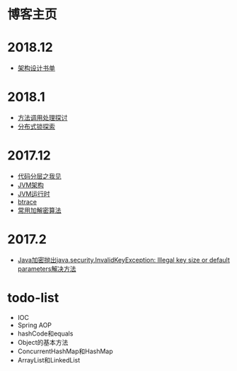 # 博客主页
# 2018.12
- [架构设计书单](summary/architecture_design_list.md)

# 2018.1
- [方法调用处理探讨](summary/method_call.md)
- [分布式锁探索](summary/distribute_lock.md)

# 2017.12
- [代码分层之我见](summary/code_mode.md)
- [JVM架构](summary/jvm_arch.md)
- [JVM运行时](summary/jvm_runtime.md)
- [btrace](summary/btrace.md)
- [常用加解密算法](summary/crypto.md)

# 2017.2
- [Java加密抛出java.security.InvalidKeyException: Illegal key size or default parameters解决方法](questions/illegal-key-size-or-default-parameters.md)


# todo-list
- IOC
- Spring AOP
- hashCode和equals
- Object的基本方法
- ConcurrentHashMap和HashMap
- ArrayList和LinkedList
